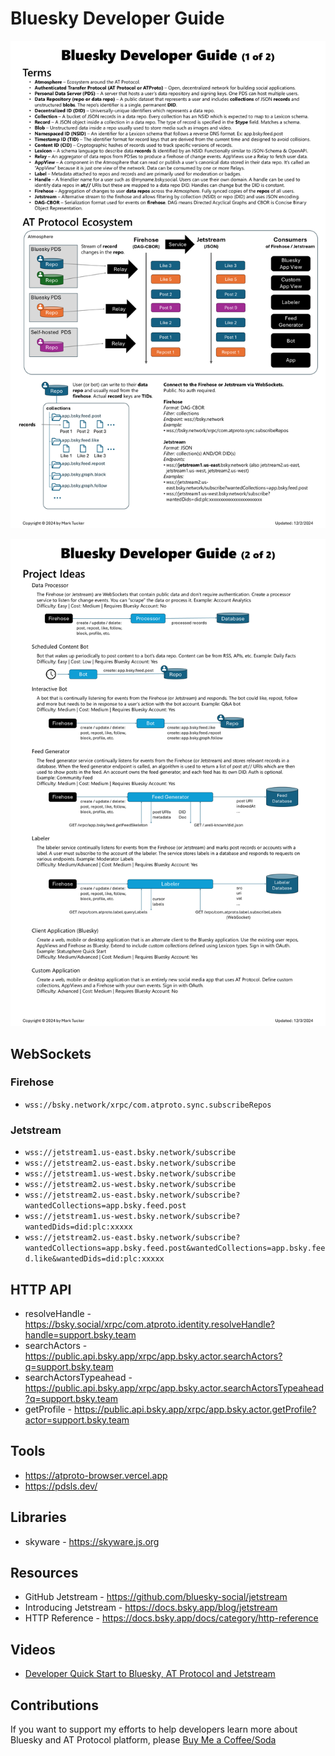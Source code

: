 # Bluesky Developer Guide


![Bluesky Developer Guide - page 1 of 2](/images/bluesky-dev-guide1.png)

![Bluesky Developer Guide - page 2 of 2](/images/bluesky-dev-guide2.png)

## WebSockets
### Firehose
* `wss://bsky.network/xrpc/com.atproto.sync.subscribeRepos`

### Jetstream
* `wss://jetstream1.us-east.bsky.network/subscribe`
* `wss://jetstream2.us-east.bsky.network/subscribe`
* `wss://jetstream1.us-west.bsky.network/subscribe`
* `wss://jetstream2.us-west.bsky.network/subscribe`
* `wss://jetstream2.us-east.bsky.network/subscribe?wantedCollections=app.bsky.feed.post`
* `wss://jetstream1.us-west.bsky.network/subscribe? wantedDids=did:plc:xxxxx`
* `wss://jetstream2.us-east.bsky.network/subscribe?wantedCollections=app.bsky.feed.post&wantedCollections=app.bsky.feed.like&wantedDids=did:plc:xxxxx`



## HTTP API
* resolveHandle - https://bsky.social/xrpc/com.atproto.identity.resolveHandle?handle=support.bsky.team
* searchActors - https://public.api.bsky.app/xrpc/app.bsky.actor.searchActors?q=support.bsky.team
* searchActorsTypeahead - https://public.api.bsky.app/xrpc/app.bsky.actor.searchActorsTypeahead?q=support.bsky.team
* getProfile - https://public.api.bsky.app/xrpc/app.bsky.actor.getProfile?actor=support.bsky.team


## Tools
* https://atproto-browser.vercel.app
* https://pdsls.dev/

## Libraries
* skyware - https://skyware.js.org

## Resources
* GitHub Jetstream - https://github.com/bluesky-social/jetstream
* Introducing Jetstream - https://docs.bsky.app/blog/jetstream
* HTTP Reference - https://docs.bsky.app/docs/category/http-reference

## Videos
* [Developer Quick Start to Bluesky, AT Protocol and Jetstream](https://youtu.be/DYc9enmwu5Y?si=R2Mojl9iviS4jtoG)

## Contributions

If you want to support my efforts to help developers learn more about Bluesky and AT Protocol platform, please [Buy Me a Coffee/Soda](https://buymeacoffee.com/rmtuckerphx)